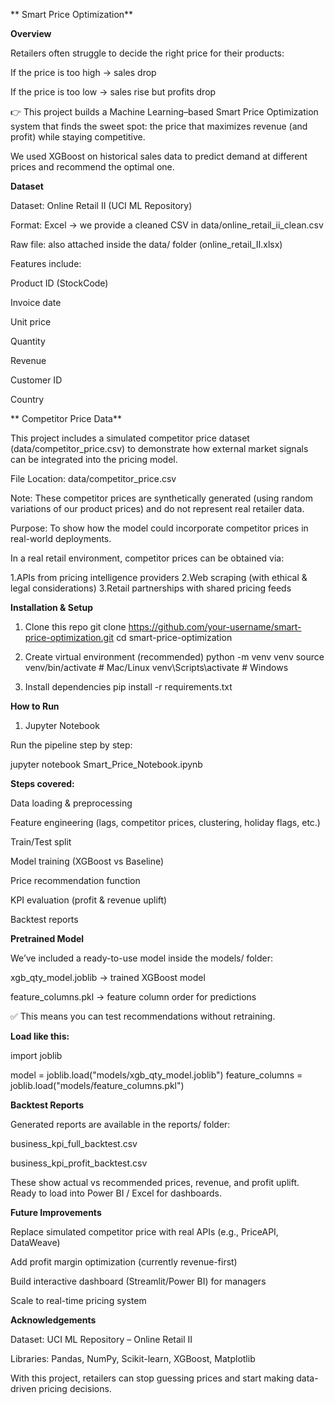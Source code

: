 ** Smart Price Optimization**

**Overview**

Retailers often struggle to decide the right price for their products:

If the price is too high → sales drop

If the price is too low → sales rise but profits drop

👉 This project builds a Machine Learning–based Smart Price Optimization system that finds the sweet spot:
the price that maximizes revenue (and profit) while staying competitive.

We used XGBoost on historical sales data to predict demand at different prices and recommend the optimal one.

**Dataset**

Dataset: Online Retail II (UCI ML Repository)

Format: Excel → we provide a cleaned CSV in data/online_retail_ii_clean.csv

Raw file: also attached inside the data/ folder (online_retail_II.xlsx)

Features include:

Product ID (StockCode)

Invoice date

Unit price

Quantity

Revenue

Customer ID

Country

** Competitor Price Data**

This project includes a simulated competitor price dataset (data/competitor_price.csv) to demonstrate how external market signals can be integrated into the pricing model.

 File Location: data/competitor_price.csv

Note: These competitor prices are synthetically generated (using random variations of our product prices) and do not represent real retailer data.

 Purpose: To show how the model could incorporate competitor prices in real-world deployments.

In a real retail environment, competitor prices can be obtained via:

1.APIs from pricing intelligence providers
2.Web scraping (with ethical & legal considerations)
3.Retail partnerships with shared pricing feeds



**Installation & Setup**

1. Clone this repo
git clone https://github.com/your-username/smart-price-optimization.git
cd smart-price-optimization

2. Create virtual environment (recommended)
python -m venv venv
source venv/bin/activate    # Mac/Linux
venv\Scripts\activate       # Windows

3. Install dependencies
pip install -r requirements.txt

 **How to Run**
1. Jupyter Notebook

Run the pipeline step by step:

jupyter notebook Smart_Price_Notebook.ipynb


**Steps covered:**

Data loading & preprocessing

Feature engineering (lags, competitor prices, clustering, holiday flags, etc.)

Train/Test split

Model training (XGBoost vs Baseline)

Price recommendation function

KPI evaluation (profit & revenue uplift)

Backtest reports



**Pretrained Model**

We’ve included a ready-to-use model inside the models/ folder:

xgb_qty_model.joblib → trained XGBoost model

feature_columns.pkl → feature column order for predictions

✅ This means you can test recommendations without retraining.

**Load like this:**

import joblib

model = joblib.load("models/xgb_qty_model.joblib")
feature_columns = joblib.load("models/feature_columns.pkl")


**Backtest Reports**

Generated reports are available in the reports/ folder:

business_kpi_full_backtest.csv

business_kpi_profit_backtest.csv

These show actual vs recommended prices, revenue, and profit uplift.
 Ready to load into Power BI / Excel for dashboards.

**Future Improvements**

Replace simulated competitor price with real APIs (e.g., PriceAPI, DataWeave)

Add profit margin optimization (currently revenue-first)

Build interactive dashboard (Streamlit/Power BI) for managers

Scale to real-time pricing system

 **Acknowledgements**

Dataset: UCI ML Repository – Online Retail II

Libraries: Pandas, NumPy, Scikit-learn, XGBoost, Matplotlib

With this project, retailers can stop guessing prices and start making data-driven pricing decisions.
